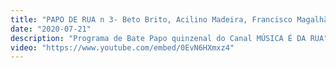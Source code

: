 ```yaml
---
title: "PAPO DE RUA n 3- Beto Brito, Acilino Madeira, Francisco Magalhães"
date: "2020-07-21"
description: "Programa de Bate Papo quinzenal do Canal MÚSICA É DA RUA"
video: "https://www.youtube.com/embed/0EvN6HXmxz4"
---
```

